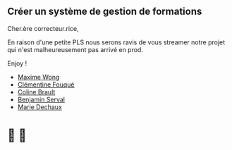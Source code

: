 ## Créer un système de gestion de formations

Cher.ère correcteur.rice,

En raison d'une petite PLS nous serons ravis de vous streamer notre projet qui n'est malheureusement pas arrivé en prod.

Enjoy ! 

- [Maxime Wong](https://github.com/HugoPeranSejourne)
- [Clémentine Fouqué](https://github.com/Clem-svg)
- [Coline Brault](https://github.com/mathieu-superpose)
- [Benjamin Serval](https://github.com/BenjaminServal)
- [Marie Dechaux](https://github.com/mariedx)

# 🌚 🌝
